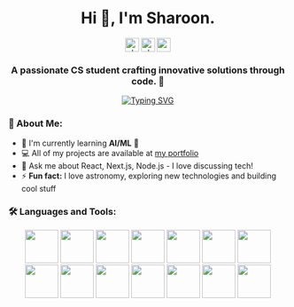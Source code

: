 <h1 align="center">Hi 👋, I'm Sharoon.</h1>
<p align="center">
<a href="https://linkedin.com/in/sharoon-shaleem-0a7a85226" target="_blank" rel="noreferrer"><img align="center" src="https://img.shields.io/badge/LinkedIn-0077B5?style=for-the-badge&logo=linkedin&logoColor=white" alt="sharoon-shaleem-0a7a85226" height="25" /></a>
<a href="https://instagram.com/sharoon_shaleem" target="_blank" rel="noreferrer"><img align="center" src="https://img.shields.io/badge/Instagram-E4405F?style=for-the-badge&logo=instagram&logoColor=white" alt="sharoon_shaleem" height="25" /></a>
<a href="mailto:sharoonshaleem@gmail.com" target="_blank" rel="noreferrer"><img align="center" src="https://img.shields.io/badge/Gmail-D14836?style=for-the-badge&logo=gmail&logoColor=white" alt="email" height="25" /></a>
</p><h3 align="center">A passionate CS student crafting innovative solutions through code. 🚀</h3>

<div align="center">
  <a href="https://git.io/typing-svg">
    <img src="https://readme-typing-svg.demolab.com?font=Fira+Code&weight=500&size=52&pause=2997&color=EF4444&multiline=true&width=1000&height=80&lines=Talk+is+cheap.+Show+me+the+code." alt="Typing SVG" />
  </a>
</div>

<h3 align="left">🎯 About Me:</h3>

- 🌱 I'm currently learning **AI/ML** 🤖
- 💻 All of my projects are available at [my portfolio](https://sharoon.vercel.app/)
- 💭 Ask me about React, Next.js, Node.js - I love discussing tech!
- ⚡ <strong>Fun fact:</strong> I love astronomy, exploring new technologies and building cool stuff

<h3 align="left">🛠️ Languages and Tools:</h3>
<p align="center">
  <img src="https://skillicons.dev/icons?i=html" height="60" />
  <img src="https://skillicons.dev/icons?i=css" height="60" />
  <img src="https://skillicons.dev/icons?i=tailwind" height="60" />
  <img src="https://skillicons.dev/icons?i=js" height="60" />
  <img src="https://skillicons.dev/icons?i=ts" height="60" />
  <img src="https://skillicons.dev/icons?i=react" height="60" />
  <img src="https://skillicons.dev/icons?i=nextjs" height="60" />
  <img src="https://skillicons.dev/icons?i=nodejs" height="60" />
  <img src="https://skillicons.dev/icons?i=express" height="60" />
  <img src="https://skillicons.dev/icons?i=mongodb" height="60" />
  <img src="https://skillicons.dev/icons?i=postgres" height="60" />
  <img src="https://skillicons.dev/icons?i=git" height="60" />
  <img src="https://skillicons.dev/icons?i=figma" height="60" />
  <img src="https://skillicons.dev/icons?i=postman" height="60" />
</p>
